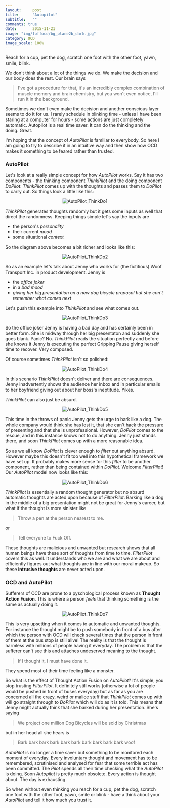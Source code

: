 ```yaml
---
layout:     post
title:      "Autopilot"
subtitle:   ""
comments: true
date:       2015-11-21
image: "img/foffocd/bg_plane2b_dark.jpg"
category: OCD
image_scale: 100%
---
```

Reach for a cup, pet the dog, scratch one foot with the other foot, yawn, smile, blink.  

We don't think about a lot of the things we do. We make the decision and our body does the rest. Our brain says

> I've got a procedure for that, it's an incredibly complex combination of muscle memory and brain chemistry, but you won't even notice, I'll run it in the background.

Sometimes we don't even make the decision and another conscious layer seems to do it for us. I rarely schedule in blinking time - unless I have been staring at a computer for hours - some actions are just completely automatic. Autopilot is a real time saver. It can do the thinking and the doing. Great.

I'm hoping that the concept of _AutoPilot_ is familiar to everybody. So here I am going to try to describe it in an intuitive way and then show how OCD makes it something to be feared rather than trusted.

### AutoPilot

Let's look at a really simple concept for how _AutoPilot_ works. Say it has two components - the thinking component _ThinkPilot_ and the doing component _DoPilot_. _ThinkPilot_ comes up with the thoughts and passes them to _DoPilot_ to carry out. So things look a little like this:

<div align="center" >
	<img src="/img/autopilot/autopilot_ThinkDo1.png" alt="AutoPilot_ThinkDo1"  />
</div>


_ThinkPilot_ generates thoughts randomly but it gets some inputs as well that direct the randomness. Keeping things simple let's say the inputs are

* the person's _personality_
* their current _mood_
* some situational _context_ 

So the diagram above becomes a bit richer and looks like this:

<div align="center" >
	<img src="/img/autopilot/autopilot_ThinkDo2.png" alt="AutoPilot_ThinkDo2"  />
</div>

So as an example let's talk about Jenny who works for (the fictitious) Woof Transport Inc. in product development. Jenny is

* the _office joker_ 
* in a _bad mood_ 
* _giving her big presentation on a new dog bicycle proposal but she can't remember what comes next_ 

Let's push this example into _ThinkPilot_ and see what comes out.

<div align="center" >
	<img src="/img/autopilot/autopilot_ThinkDo3.png" alt="AutoPilot_ThinkDo3"  />
</div>

So the office joker Jenny is having a bad day and has certainly been in better form. She is midway through her big presentaton and suddenly she goes blank. Panic? No. _ThinkPilot_ reads the situation perfectly and before she knows it Jenny is executing the perfect Gripping Pause giving herself time to recover. Very composed.

Of course sometimes _ThinkPilot_ isn't so polished:

<div align="center" >
	<img src="/img/autopilot/autopilot_ThinkDo4.png" alt="AutoPilot_ThinkDo4"  />
</div>

In this scenario _ThinkPilot_ doesn't deliver and there are consequences. Jenny inadvertently shows the audience her inbox and in particular emails to her boyfriend giving out about her boss's ineptitude. Yikes.

_ThinkPilot_ can also just be absurd. 

<div align="center" >
	<img src="/img/autopilot/autopilot_ThinkDo5.png" alt="AutoPilot_ThinkDo5"  />
</div>

This time in the throws of panic Jenny gets the urge to bark like a dog. The whole company would think she has lost it, that she can't hack the pressure of presenting and that she is unprofessional. However, _DoPilot_ comes to the rescue, and in this instance knows not to do anything. Jenny just stands there, and soon _ThinkPilot_ comes up with a more reasonable idea.

So as we all know _DoPilot_ is clever enough to _filter_ out anything absurd. However maybe this doesn't fit too well into this hypothetical framework we have set up. It probably makes more sense for this _filter_ to be another component, rather than being contained within _DoPilot_. Welcome _FilterPilot_! Our _AutoPilot_ model now looks like this:

<div align="center" >
	<img src="/img/autopilot/autopilot_ThinkDo6.png" alt="AutoPilot_ThinkDo6"  />
</div>

_ThinkPilot_ is essentially a random thought generator but no absurd automatic thoughts are acted upon because of _FilterPilot_. Barking like a dog in the middle of a big presentation might not be great for Jenny's career, but what if the thought is more sinister like

> Throw a pen at the person nearest to me.

or 

> Tell everyone to Fuck Off.

These thoughts are malicious and unwanted but research shows that all human beings have these sort of thoughts from time to time. _FilterPilot_ covers this as well. It understands who we are and what we are about and efficiently figures out what thoughts are in line with our moral makeup. So these **intrusive thoughts** are never acted upon.

### OCD and AutoPilot

Sufferers of OCD are prone to a pyschological process known as **Thought Action Fusion**. This is where a person _feels_ that thinking something is the same as actually doing it. 

<div align="center" >
	<img src="/img/autopilot/autopilot_ThinkDo7.png" alt="AutoPilot_ThinkDo7"  />
</div>

This is very upsetting when it comes to automatic and unwanted thoughts. For instance the thought might be to push somebody in front of a bus after which the person with OCD will check several times that the person in front of them at the bus stop is still alive! The reality is that the thought is harmless with millions of people having it everyday. The problem is that the sufferer can't see this and attaches undeserved meaning to the thought.

> If I thought it, I must have done it.


They spend most of their time feeling like a monster.

So what is the effect of Thought Action Fusion on _AutoPilot_? It's simple, you stop trusting _FilterPilot_. It definitely still works (otherwise a lot of people would be pushed in front of buses everyday) but as far as you are concerned all the crazy, weird or malice stuff that _ThinkPilot_ comes up with will go straight through to _DoPilot_ which will do as it is told. This means that Jenny might actually think that she barked during her presentation. She's saying

> We project one million Dog Bicycles will be sold by Christmas

but in her head all she hears is

> Bark bark bark bark bark bark bark bark bark bark woof

_AutoPilot_ is no longer a time saver but something to be monitored each moment of everyday. Every involuntary thought and movement has to be remembered, scrutinised and analysed for fear that some terrible act has been committed. 
The _Pilot_ spends all their time checking what the _AutoPilot_ is doing. Soon _Autopilot_ is pretty much obsolete. Every action is thought about. The day is exhausting.

So when without even thinking you reach for a cup, pet the dog, scratch one foot with the other foot, yawn, smile or blink - have a think about your _AutoPilot_ and tell it how much you trust it.
